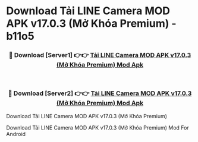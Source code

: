 # Download Tải LINE Camera MOD APK v17.0.3 (Mở Khóa Premium) - b11o5


<div align="center">
<h3>🔴 Download [Server1] 👉👉 <a href="https://apk-comot.site?title=Tải_LINE_Camera_MOD_APK_v17.0.3_(Mở_Khóa_Premium)">Tải LINE Camera MOD APK v17.0.3 (Mở Khóa Premium) Mod Apk</a></h3><br>
<h3>🔴 Download [Server2] 👉👉 <a href="https://apk-comot.site?title=Tải_LINE_Camera_MOD_APK_v17.0.3_(Mở_Khóa_Premium)">Tải LINE Camera MOD APK v17.0.3 (Mở Khóa Premium) Mod Apk</a></h3>
</div>



Download Tải LINE Camera MOD APK v17.0.3 (Mở Khóa Premium) 

Download Tải LINE Camera MOD APK v17.0.3 (Mở Khóa Premium) Mod For Android